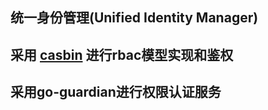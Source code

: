 ## 统一身份管理(Unified Identity Manager)

## 采用 [casbin](https://casbin.org/zh-CN/) 进行rbac模型实现和鉴权

## 采用go-guardian进行权限认证服务



